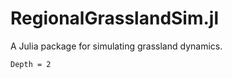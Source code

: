 # RegionalGrasslandSim.jl

A Julia package for simulating grassland dynamics.

```@contents
Depth = 2
```